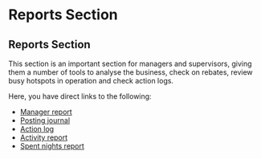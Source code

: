 # Reports Section

## Reports Section

This section is an important section for managers and supervisors, giving them a number of tools to analyse the business, check on rebates, review busy hotspots in operation and check action logs.

Here, you have direct links to the following:

* [Manager report](https://github.com/MewsSystems/gitbook-guide/tree/cd142b0433c9bd9654d3a4d413c69a153f6dd3d9/reports/manager-report.md)
* [Posting journal](https://github.com/MewsSystems/gitbook-guide/tree/cd142b0433c9bd9654d3a4d413c69a153f6dd3d9/reports/posting-journal.md)
* [Action log](https://github.com/mews-systems/commander-guide/tree/aba4aad5c9d2bc8ec74b2a6c202f25d981c8b45b/reservations/booking-module/action-log.md)
* [Activity report](https://github.com/MewsSystems/gitbook-guide/tree/cd142b0433c9bd9654d3a4d413c69a153f6dd3d9/reports/activity-report.md)
* [Spent nights report](https://github.com/MewsSystems/gitbook-guide/tree/cd142b0433c9bd9654d3a4d413c69a153f6dd3d9/reports/spent-nights-report.md)


